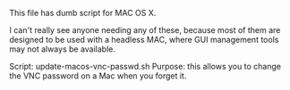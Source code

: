 This file has dumb script for MAC OS X.

I can't really see anyone needing any of these, because most of them are designed to be used with a headless MAC, where GUI management tools may not always be available.

Script: update-macos-vnc-passwd.sh
Purpose: this allows you to change the VNC password on a Mac when you forget it.


